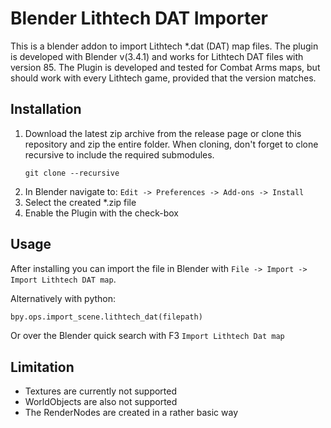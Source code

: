 # Blender Lithtech DAT Importer

This is a blender addon to import Lithtech \*.dat (DAT) map files. The plugin is developed with Blender v(3.4.1) and works for Lithtech DAT files with version 85.
The Plugin is developed and tested for Combat Arms maps, but should work with every Lithtech game, provided that the version matches.

## Installation

1. Download the latest zip archive from the release page or clone this repository and zip the entire folder. When cloning, don't forget to clone recursive to include the required submodules.
    ```
    git clone --recursive
    ```
2. In Blender navigate to: `Edit -> Preferences -> Add-ons -> Install`
3. Select the created \*.zip file
4. Enable the Plugin with the check-box

## Usage

After installing you can import the file in Blender with `File -> Import -> Import Lithtech DAT map`.

Alternatively with python:

```py
bpy.ops.import_scene.lithtech_dat(filepath)
```

Or over the Blender quick search with F3 `Import Lithtech Dat map`

## Limitation

-   Textures are currently not supported
-   WorldObjects are also not supported
-   The RenderNodes are created in a rather basic way
